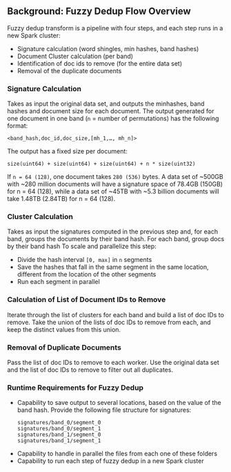 ## Background: Fuzzy Dedup Flow Overview

Fuzzy dedup transform is a pipeline with four steps, and each step runs in a new Spark cluster:
* Signature calculation (word shingles, min hashes, band hashes)
* Document Cluster calculation (per band)
* Identification of doc ids to remove (for the entire data set)
* Removal of the duplicate documents

### Signature Calculation
Takes as input the original data set, and outputs the minhashes, band hashes and document size for each document. The output generated for one document in one band (`n` = number of permutations) has the following format:
```
<band_hash,doc_id,doc_size,[mh_1,…, mh_n]>
```

The output has a fixed size per document:
```
size(uint64) + size(uint64) + size(uint64) + n * size(uint32)
```

If `n = 64 (128)`, one document takes `280 (536)` bytes. A data set of ~500GB with ~280 million documents will have a signature space of 78.4GB (150GB) for n = 64 (128), while a data set of ~45TB with ~5.3 billion documents will take 1.48TB (2.84TB) for n = 64 (128).  

### Cluster Calculation
Takes as input the signatures computed in the previous step and, for each band, groups the documents by their band hash. For each band, group docs by their band hash
To scale and parallelize this step:
* Divide the hash interval `[0, max]` in `n` segments
* Save the hashes that fall in the same segment in the same location, different from the location of the other segments
* Run each segment in parallel

### Calculation of List of Document IDs to Remove
Iterate through the list of clusters for each band and build a list of doc IDs to remove. Take the union of the lists of doc IDs to remove from each, and keep the distinct values from this union.

### Removal of Duplicate Documents

Pass the list of doc IDs to remove to each worker. Use the original data set and the list of doc IDs to remove to filter out all duplicates.

### Runtime Requirements for Fuzzy Dedup
* Capability to save output to several locations, based on the value of the band hash. Provide the following file structure for signatures:
   ```
   signatures/band_0/segment_0
   signatures/band_0/segment_1
   signatures/band_1/segment_0
   signatures/band_1/segment_1
   ```
* Capability to handle in parallel the files from each one of these folders
* Capability to run each step of fuzzy dedup in a new Spark cluster
